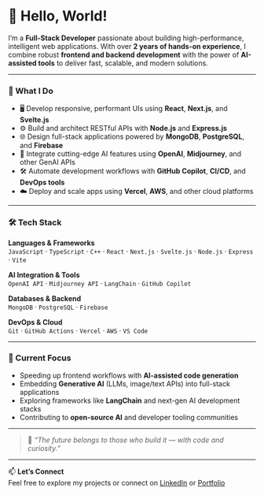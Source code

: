 # 👋 Hello, World!

I’m a **Full-Stack Developer** passionate about building high-performance, intelligent web applications. With over **2 years of hands-on experience**, I combine robust **frontend and backend development** with the power of **AI-assisted tools** to deliver fast, scalable, and modern solutions.

---

### 🧠 What I Do

- 🖥️ Develop responsive, performant UIs using **React**, **Next.js**, and **Svelte.js**
- ⚙️ Build and architect RESTful APIs with **Node.js** and **Express.js**
- 🌐 Design full-stack applications powered by **MongoDB**, **PostgreSQL**, and **Firebase**
- 🤖 Integrate cutting-edge AI features using **OpenAI**, **Midjourney**, and other GenAI APIs
- 🛠️ Automate development workflows with **GitHub Copilot**, **CI/CD**, and **DevOps tools**
- ☁️ Deploy and scale apps using **Vercel**, **AWS**, and other cloud platforms

---

### 🛠️ Tech Stack

**Languages & Frameworks**  
`JavaScript` · `TypeScript` · `C++` · `React` · `Next.js` · `Svelte.js` · `Node.js` · `Express` · `Vite`

**AI Integration & Tools**  
`OpenAI API` · `Midjourney API` · `LangChain` · `GitHub Copilot`

**Databases & Backend**  
`MongoDB` · `PostgreSQL` · `Firebase`

**DevOps & Cloud**  
`Git` · `GitHub Actions` · `Vercel` · `AWS` · `VS Code`

---

### 🔬 Current Focus

- Speeding up frontend workflows with **AI-assisted code generation**
- Embedding **Generative AI** (LLMs, image/text APIs) into full-stack applications
- Exploring frameworks like **LangChain** and next-gen AI development stacks
- Contributing to **open-source AI** and developer tooling communities

---

> 🚀 *“The future belongs to those who build it — with code and curiosity.”*

---

📫 **Let’s Connect**  
Feel free to explore my projects or connect on [LinkedIn](https://www.linkedin.com/in/rahulgaur21/) or [Portfolio](https://rahul-portfolio-25.vercel.app/)
